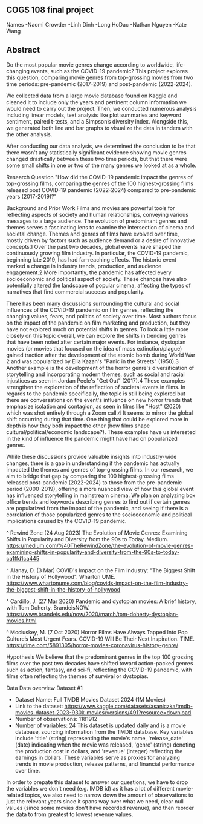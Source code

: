 ## COGS 108 final project

Names
-Naomi Crowder
-Linh Dinh
-Long HoDac
-Nathan Nguyen
-Kate Wang

## Abstract

Do the most popular movie genres change according to worldwide, life-changing events, such as the COVID-19 pandemic? This project explores this question, comparing movie genres from top-grossing movies from two time periods: pre-pandemic (2017-2019) and post-pandemic (2022-2024).

We collected data from a large movie database found on Kaggle and cleaned it to include only the years and pertinent column information we would need to carry out the project. Then, we conducted numerous analysis including linear models, text analysis like plot summaries and keyword sentiment, paired t-tests, and a Simpson’s diversity index. Alongside this, we generated both line and bar graphs to visualize the data in tandem with the other analysis.

After conducting our data analysis, we determined the conclusion to be that there wasn't any statistically significant evidence showing movie genres changed drastically between these two time periods, but that there were some small shifts in one or two of the many genres we looked at as a whole.

Research Question
"How did the COVID-19 pandemic impact the genres of top-grossing films, comparing the genres of the 100 highest-grossing films released post COVID-19 pandemic (2022-2024) compared to pre-pandemic years (2017-2019)?"

Background and Prior Work
Films and movies are powerful tools for reflecting aspects of society and human relationships, conveying various messages to a large audience. The evolution of predominant genres and themes serves a fascinating lens to examine the intersection of cinema and societal change. Themes and genres of films have evolved over time, mostly driven by factors such as audience demand or a desire of innovative concepts.1 Over the past two decades, global events have shaped the continuously growing film industry. In particular, the COVID-19 pandemic, beginning late 2019, has had far-reaching effects. The historic event marked a change in industry trends, production, and audience engagement.2 More importantly, the pandemic has affected every socioeconomic and political aspect of society. These changes have also potentially altered the landscape of popular cinema, affecting the types of narratives that find commercial success and popularity.

There has been many discussions surrounding the cultural and social influences of the COVID-19 pandemic on film genres, reflecting the changing values, fears, and politics of society over time. Most authors focus on the impact of the pandemic on film marketing and production, but they have not explored much on potential shifts in genres. To look a little more closely on this topic overall, we can explore the shifts in trending genres that have been noted after certain major events. For instance, dystopian movies (or movies that focused on the idea of mass extinction/plague) gained traction after the development of the atomic bomb during World War 2 and was popularized by Elia Kazan's "Panic in the Streets" (1950).3 Another example is the development of the horror genre's diversification of storytelling and incorporating modern themes, such as social and racial injustices as seen in Jordan Peele's "Get Out" (2017).4 These examples strengthen the exploration of the reflection of societal events in films. In regards to the pandemic specifically, the topic is still being explored but there are conversations on the event's influence on new horror trends that emphasize isolation and contagion, as seen in films like "Host" (2020) which was shot entirely through a Zoom call.4 It seems to mirror the global shift occurring during that time. One thing that could be explored more in depth is how they both impact the other (how films shape cultural/political/economic landscape?). These examples have us interested in the kind of influence the pandemic might have had on popularized genres.

While these discussions provide valuable insights into industry-wide changes, there is a gap in understanding if the pandemic has actually impacted the themes and genres of top-grossing films. In our research, we aim to bridge that gap by comparing the 100 highest-grossing films released post-pandemic (2022-2024) to those from the pre-pandemic period (2000-2019), offering a more nuanced view of how this global event has influenced storytelling in mainstream cinema. We plan on analyzing box office trends and keywords describing genres to find out if certain genres are popularized from the impact of the pandemic, and seeing if there is a correlation of those popularized genres to the socioeconomic and political implications caused by the COVID-19 pandemic.

^ Rewind Zone (24 Aug 2023) The Evolution of Movie Genres: Examining Shifts in Popularity and Diversity from the 90s to Today. Medium. https://medium.com/%40TheRewindZone/the-evolution-of-movie-genres-examining-shifts-in-popularity-and-diversity-from-the-90s-to-today-ca1ffd1ca445

^ Alanay, D. (3 Mar) COVID's Impact on the Film Industry: "The Biggest Shift in the History of Hollywood". Wharton UME. https://www.whartonume.com/blog/covids-impact-on-the-film-industry-the-biggest-shift-in-the-history-of-hollywood

^ Cardillo, J. (27 Mar 2020) Pandemic and dystopian movies: A brief history, with Tom Doherty. BrandeisNOW. https://www.brandeis.edu/now/2020/march/tom-doherty-dystopian-movies.html

^ Mccluskey, M. (7 Oct 2020) Horror Films Have Always Tapped Into Pop Culture’s Most Urgent Fears. COVID-19 Will Be Their Next Inspiration. TIME. https://time.com/5891305/horror-movies-coronavirus-history-genre/

Hypothesis
We believe that the predominant genres in the top 100 grossing films over the past two decades have shifted toward action-packed genres such as action, fantasy, and sci-fi, reflecting the COVID-19 pandemic, with films often reflecting the themes of survival or dystopias.

Data
Data overview
Dataset #1
- Dataset Name: Full TMDB Movies Dataset 2024 (1M Movies)
- Link to the dataset: https://www.kaggle.com/datasets/asaniczka/tmdb-movies-dataset-2023-930k-movies/versions/491?resource=download
- Number of observations: 1181912
- Number of variables: 24
This dataset is updated daily and is a movie database, sourcing information from the TMDB database. Key variables include 'title' (string) representing the movie's name, 'release_date' (date) indicating when the movie was released, 'genre' (string) denoting the production cost in dollars, and 'revenue' (integer) reflecting the earnings in dollars. These variables serve as proxies for analyzing trends in movie production, release patterns, and financial performance over time.

In order to prepate this dataset to answer our questions, we have to drop the variables we don't need (e.g. IMDB id) as it has a lot of different movie-related topics, we also need to narrow down the amount of observations to just the relevant years since it spans way over what we need, clear null values (since some movies don't have recorded revenue), and then reorder the data to from greatest to lowest revenue values.
